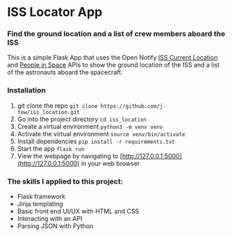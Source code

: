 # ISS Locator App
### Find the ground location and a list of crew members aboard the ISS
This is a simple Flask App that uses the Open Notify [ISS Current Location](http://open-notify.org/Open-Notify-API/ISS-Location-Now/) and [People in Space](http://open-notify.org/Open-Notify-API/People-In-Space/) APIs to show the ground location of the ISS and a list of the astronauts aboard the spacecraft.

### Installation
1. git clone the repo
`git clone https://github.com/j-tew/iss_location.git`
2. Go into the project directory
`cd iss_location`
3. Create a virtual environment
`python3 -m venv venv`
4. Activate the virtual environment
`source venv/bin/activate`
5. Install dependencies
`pip install -r requirements.txt`
6. Start the app
`flask run`
7. View the webpage by navigating to [http://127.0.0.1:5000](http://127.0.0.1:5000) in your web browser




### The skills I applied to this project:
- Flask framework
- Jinja templating
- Basic front end UI/UX with HTML and CSS
- Interacting with an API
- Parsing JSON with Python
